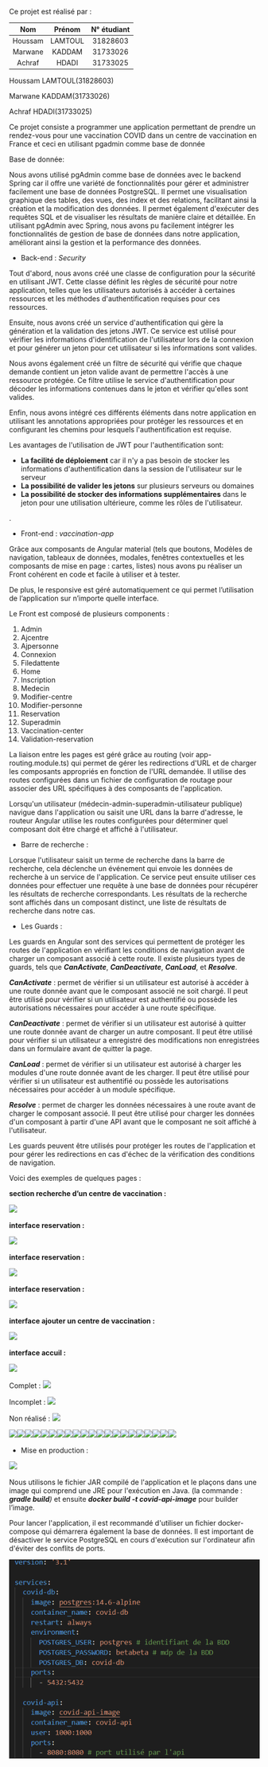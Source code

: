 ﻿
Ce projet est réalisé par :


|Nom|Prénom|N° étudiant|
| :-: | :-: | :-: |
|Houssam |LAMTOUL|31828603|
|Marwane|KADDAM|31733026|
|Achraf|HDADI|31733025|

Houssam LAMTOUL(31828603)

Marwane KADDAM(31733026) 

Achraf HDADI(31733025)

Ce projet consiste a programmer une application permettant de prendre un rendez-vous pour une vaccination COVID dans un centre de vaccination en France et ceci en utilisant pgadmin comme base de donnée


Base de donnée:

Nous avons utilisé pgAdmin comme base de données avec le backend Spring car il offre une variété de fonctionnalités pour gérer et administrer facilement une base de données PostgreSQL. Il permet une visualisation graphique des tables, des vues, des index et des relations, facilitant ainsi la création et la modification des données. Il permet également d'exécuter des requêtes SQL et de visualiser les résultats de manière claire et détaillée. En utilisant pgAdmin avec Spring, nous avons pu facilement intégrer les fonctionnalités de gestion de base de données dans notre application, améliorant ainsi la gestion et la performance des données.


- Back-end : *Security* 

Tout d'abord, nous avons créé une classe de configuration pour la sécurité en utilisant JWT. Cette classe définit les règles de sécurité pour notre application, telles que les utilisateurs autorisés à accéder à certaines ressources et les méthodes d'authentification requises pour ces ressources.

Ensuite, nous avons créé un service d'authentification qui gère la génération et la validation des jetons JWT. Ce service est utilisé pour vérifier les informations d'identification de l'utilisateur lors de la connexion et pour générer un jeton pour cet utilisateur si les informations sont valides.

Nous avons également créé un filtre de sécurité qui vérifie que chaque demande contient un jeton valide avant de permettre l'accès à une ressource protégée. Ce filtre utilise le service d'authentification pour décoder les informations contenues dans le jeton et vérifier qu'elles sont valides.

Enfin, nous avons intégré ces différents éléments dans notre application en utilisant les annotations appropriées pour protéger les ressources et en configurant les chemins pour lesquels l'authentification est requise.



Les avantages de l'utilisation de JWT pour l'authentification sont:

- **La facilité de déploiement** car il n'y a pas besoin de stocker les informations d'authentification dans la session de l'utilisateur sur le serveur
- **La possibilité de valider les jetons** sur plusieurs serveurs ou domaines
- **La possibilité de stocker des informations supplémentaires** dans le jeton pour une utilisation ultérieure, comme les rôles de l'utilisateur.

.

- Front-end : *vaccination-app*

Grâce aux composants de Angular material (tels que boutons, Modèles de navigation, tableaux de données, modales, fenêtres contextuelles et les composants de mise en page : cartes, listes) nous avons pu réaliser un Front cohérent en code et facile à utiliser et à tester.

De plus, le responsive est géré automatiquement ce qui permet l’utilisation de l’application sur n’importe quelle interface.

Le Front est composé de plusieurs components :

1) Admin
1) Ajcentre
1) Ajpersonne
1) Connexion
1) Filedattente
1) Home
1) Inscription
1) Medecin
1) Modifier-centre
1) Modifier-personne
1) Reservation
1) Superadmin
1) Vaccination-center
1) Validation-reservation

La liaison entre les pages est géré grâce au routing (voir app-routing.module.ts) qui permet de gérer les redirections d'URL et de charger les composants appropriés en fonction de l'URL demandée. Il utilise des routes configurées dans un fichier de configuration de routage pour associer des URL spécifiques à des composants de l'application. 

Lorsqu'un utilisateur (médecin-admin-superadmin-utilisateur publique) navigue dans l'application ou saisit une URL dans la barre d'adresse, le routeur Angular utilise les routes configurées pour déterminer quel composant doit être chargé et affiché à l'utilisateur.

- Barre de recherche : 

Lorsque l'utilisateur saisit un terme de recherche dans la barre de recherche, cela déclenche un événement qui envoie les données de recherche à un service de l'application. Ce service peut ensuite utiliser ces données pour effectuer une requête à une base de données pour récupérer les résultats de recherche correspondants. Les résultats de la recherche sont affichés dans un composant distinct, une liste de résultats de recherche dans notre cas.

- Les Guards :

Les guards en Angular sont des services qui permettent de protéger les routes de l'application en vérifiant les conditions de navigation avant de charger un composant associé à cette route. Il existe plusieurs types de guards, tels que ***CanActivate***, ***CanDeactivate***, ***CanLoad***, et ***Resolve***.

***CanActivate*** : permet de vérifier si un utilisateur est autorisé à accéder à une route donnée avant que le composant associé ne soit chargé. Il peut être utilisé pour vérifier si un utilisateur est authentifié ou possède les autorisations nécessaires pour accéder à une route spécifique.

***CanDeactivate*** : permet de vérifier si un utilisateur est autorisé à quitter une route donnée avant de charger un autre composant. Il peut être utilisé pour vérifier si un utilisateur a enregistré des modifications non enregistrées dans un formulaire avant de quitter la page.

***CanLoad*** : permet de vérifier si un utilisateur est autorisé à charger les modules d'une route donnée avant de les charger. Il peut être utilisé pour vérifier si un utilisateur est authentifié ou possède les autorisations nécessaires pour accéder à un module spécifique.

***Resolve*** : permet de charger les données nécessaires à une route avant de charger le composant associé. Il peut être utilisé pour charger les données d'un composant à partir d'une API avant que le composant ne soit affiché à l'utilisateur.

Les guards peuvent être utilisés pour protéger les routes de l'application et pour gérer les redirections en cas d'échec de la vérification des conditions de navigation.


Voici des exemples de quelques pages :

**section recherche d’un centre de vaccination :**

![](Aspose.Words.a3cdee4a-ac90-420b-9073-c1ef256795f1.001.png)

**interface reservation :**

![](Aspose.Words.a3cdee4a-ac90-420b-9073-c1ef256795f1.002.png)








**interface reservation :**

![](Aspose.Words.a3cdee4a-ac90-420b-9073-c1ef256795f1.003.png)




**interface reservation :**

![](Aspose.Words.a3cdee4a-ac90-420b-9073-c1ef256795f1.004.png)

**interface ajouter un centre de vaccination :**

![](Aspose.Words.a3cdee4a-ac90-420b-9073-c1ef256795f1.005.png)

**interface accuil :**

![](Aspose.Words.a3cdee4a-ac90-420b-9073-c1ef256795f1.006.png)



















Complet        :  ![](Aspose.Words.a3cdee4a-ac90-420b-9073-c1ef256795f1.007.png)


Incomplet     :  ![](Aspose.Words.a3cdee4a-ac90-420b-9073-c1ef256795f1.008.png)


Non réalisé   :  ![](Aspose.Words.a3cdee4a-ac90-420b-9073-c1ef256795f1.009.png)





















![](Aspose.Words.a3cdee4a-ac90-420b-9073-c1ef256795f1.010.png)![](Aspose.Words.a3cdee4a-ac90-420b-9073-c1ef256795f1.007.png)![](Aspose.Words.a3cdee4a-ac90-420b-9073-c1ef256795f1.007.png)![](Aspose.Words.a3cdee4a-ac90-420b-9073-c1ef256795f1.009.png)![](Aspose.Words.a3cdee4a-ac90-420b-9073-c1ef256795f1.007.png)![](Aspose.Words.a3cdee4a-ac90-420b-9073-c1ef256795f1.007.png)![](Aspose.Words.a3cdee4a-ac90-420b-9073-c1ef256795f1.007.png)![](Aspose.Words.a3cdee4a-ac90-420b-9073-c1ef256795f1.007.png)![](Aspose.Words.a3cdee4a-ac90-420b-9073-c1ef256795f1.008.png)![](Aspose.Words.a3cdee4a-ac90-420b-9073-c1ef256795f1.008.png)![](Aspose.Words.a3cdee4a-ac90-420b-9073-c1ef256795f1.007.png)![](Aspose.Words.a3cdee4a-ac90-420b-9073-c1ef256795f1.008.png)![](Aspose.Words.a3cdee4a-ac90-420b-9073-c1ef256795f1.009.png)![](Aspose.Words.a3cdee4a-ac90-420b-9073-c1ef256795f1.007.png)![](Aspose.Words.a3cdee4a-ac90-420b-9073-c1ef256795f1.009.png)![](Aspose.Words.a3cdee4a-ac90-420b-9073-c1ef256795f1.007.png)![](Aspose.Words.a3cdee4a-ac90-420b-9073-c1ef256795f1.008.png)![](Aspose.Words.a3cdee4a-ac90-420b-9073-c1ef256795f1.007.png)![](Aspose.Words.a3cdee4a-ac90-420b-9073-c1ef256795f1.007.png)![](Aspose.Words.a3cdee4a-ac90-420b-9073-c1ef256795f1.007.png)![](Aspose.Words.a3cdee4a-ac90-420b-9073-c1ef256795f1.007.png)


































- Mise en production : 

![](Aspose.Words.a3cdee4a-ac90-420b-9073-c1ef256795f1.011.png)

Nous utilisons le fichier JAR compilé de l'application et le plaçons dans une image qui comprend une JRE pour l'exécution en Java. (la commande : ***gradle build**)* et ensuite ***docker build -t covid-api-image*** pour builder l’image.

Pour lancer l'application, il est recommandé d'utiliser un fichier docker-compose qui démarrera également la base de données. Il est important de désactiver le service PostgreSQL en cours d'exécution sur l'ordinateur afin d'éviter des conflits de ports.

![](Aspose.Words.a3cdee4a-ac90-420b-9073-c1ef256795f1.012.png)

